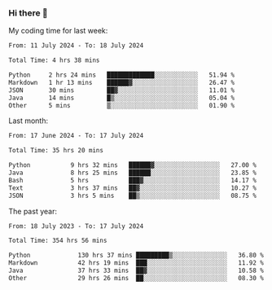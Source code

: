 ### Hi there 👋

My coding time for last week:

<!--START_SECTION:week-->

```txt
From: 11 July 2024 - To: 18 July 2024

Total Time: 4 hrs 38 mins

Python     2 hrs 24 mins   █████████████░░░░░░░░░░░░   51.94 %
Markdown   1 hr 13 mins    ██████▓░░░░░░░░░░░░░░░░░░   26.47 %
JSON       30 mins         ██▓░░░░░░░░░░░░░░░░░░░░░░   11.01 %
Java       14 mins         █▒░░░░░░░░░░░░░░░░░░░░░░░   05.04 %
Other      5 mins          ▒░░░░░░░░░░░░░░░░░░░░░░░░   01.90 %
```

<!--END_SECTION:week-->

Last month:

<!--START_SECTION:month-->

```txt
From: 17 June 2024 - To: 17 July 2024

Total Time: 35 hrs 20 mins

Python           9 hrs 32 mins   ██████▓░░░░░░░░░░░░░░░░░░   27.00 %
Java             8 hrs 25 mins   ██████░░░░░░░░░░░░░░░░░░░   23.85 %
Bash             5 hrs           ███▓░░░░░░░░░░░░░░░░░░░░░   14.17 %
Text             3 hrs 37 mins   ██▓░░░░░░░░░░░░░░░░░░░░░░   10.27 %
JSON             3 hrs 5 mins    ██▒░░░░░░░░░░░░░░░░░░░░░░   08.75 %
```

<!--END_SECTION:month-->

The past year:

<!--START_SECTION:year-->

```txt
From: 18 July 2023 - To: 17 July 2024

Total Time: 354 hrs 56 mins

Python             130 hrs 37 mins █████████▒░░░░░░░░░░░░░░░   36.80 %
Markdown           42 hrs 19 mins  ███░░░░░░░░░░░░░░░░░░░░░░   11.92 %
Java               37 hrs 33 mins  ██▓░░░░░░░░░░░░░░░░░░░░░░   10.58 %
Other              29 hrs 26 mins  ██░░░░░░░░░░░░░░░░░░░░░░░   08.30 %
```

<!--END_SECTION:year-->
